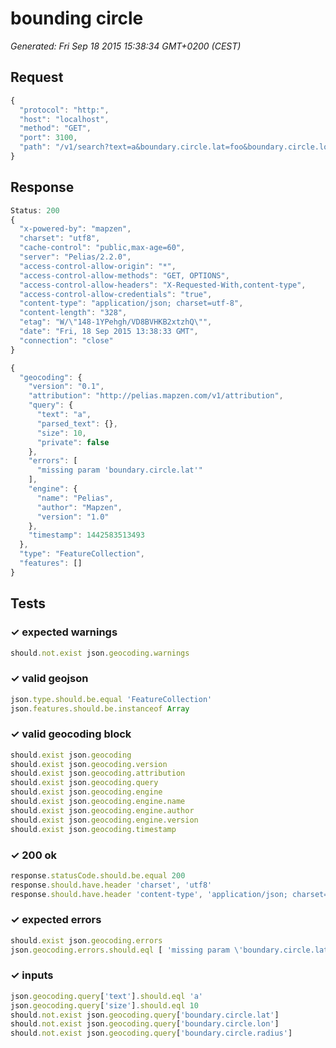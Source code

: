 # bounding circle

*Generated: Fri Sep 18 2015 15:38:34 GMT+0200 (CEST)*
## Request
```javascript
{
  "protocol": "http:",
  "host": "localhost",
  "method": "GET",
  "port": 3100,
  "path": "/v1/search?text=a&boundary.circle.lat=foo&boundary.circle.lon=bar"
}
```

## Response
```javascript
Status: 200
{
  "x-powered-by": "mapzen",
  "charset": "utf8",
  "cache-control": "public,max-age=60",
  "server": "Pelias/2.2.0",
  "access-control-allow-origin": "*",
  "access-control-allow-methods": "GET, OPTIONS",
  "access-control-allow-headers": "X-Requested-With,content-type",
  "access-control-allow-credentials": "true",
  "content-type": "application/json; charset=utf-8",
  "content-length": "328",
  "etag": "W/\"148-1YPehgh/VD8BVHKB2xtzhQ\"",
  "date": "Fri, 18 Sep 2015 13:38:33 GMT",
  "connection": "close"
}
```
```javascript
{
  "geocoding": {
    "version": "0.1",
    "attribution": "http://pelias.mapzen.com/v1/attribution",
    "query": {
      "text": "a",
      "parsed_text": {},
      "size": 10,
      "private": false
    },
    "errors": [
      "missing param 'boundary.circle.lat'"
    ],
    "engine": {
      "name": "Pelias",
      "author": "Mapzen",
      "version": "1.0"
    },
    "timestamp": 1442583513493
  },
  "type": "FeatureCollection",
  "features": []
}
```

## Tests

### ✓ expected warnings
```javascript
should.not.exist json.geocoding.warnings
```

### ✓ valid geojson
```javascript
json.type.should.be.equal 'FeatureCollection'
json.features.should.be.instanceof Array
```

### ✓ valid geocoding block
```javascript
should.exist json.geocoding
should.exist json.geocoding.version
should.exist json.geocoding.attribution
should.exist json.geocoding.query
should.exist json.geocoding.engine
should.exist json.geocoding.engine.name
should.exist json.geocoding.engine.author
should.exist json.geocoding.engine.version
should.exist json.geocoding.timestamp
```

### ✓ 200 ok
```javascript
response.statusCode.should.be.equal 200
response.should.have.header 'charset', 'utf8'
response.should.have.header 'content-type', 'application/json; charset=utf-8'
```

### ✓ expected errors
```javascript
should.exist json.geocoding.errors
json.geocoding.errors.should.eql [ 'missing param \'boundary.circle.lat\'' ]
```

### ✓ inputs
```javascript
json.geocoding.query['text'].should.eql 'a'
json.geocoding.query['size'].should.eql 10
should.not.exist json.geocoding.query['boundary.circle.lat']
should.not.exist json.geocoding.query['boundary.circle.lon']
should.not.exist json.geocoding.query['boundary.circle.radius']
```

